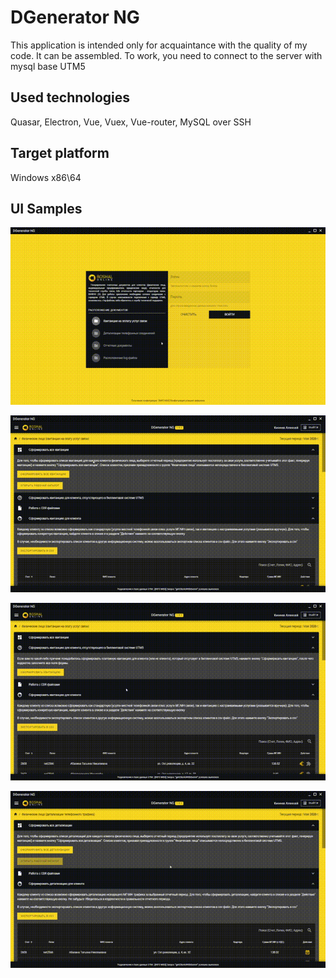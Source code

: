 # DGenerator NG

This application is intended only for acquaintance with the quality of my code. It can be assembled. To work, you need to connect to the server with mysql base UTM5

## Used technologies

Quasar, Electron, Vue, Vuex, Vue-router, MySQL over SSH

## Target platform

Windows x86\64

## UI Samples

![Screen 1](gif/1.gif)

![Screen 2](gif/2.gif)

![Screen 3](gif/3.gif)

![Screen 4](gif/4.gif)